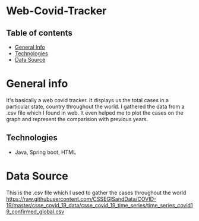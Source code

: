 # Web-Covid-Tracker

## Table of contents
* [General Info](#general-info)
* [Technologies](#technologies)
* [Data Source](#data-source)

# General info
It's basically a web covid tracker. It displays us the total cases in a particular state, country throughout the world.
I gathered the data from a .csv file which I found in web. It even helped me to plot the cases on the graph and represent the comparision with previous years.

## Technologies
* Java, Spring boot, HTML

# Data Source
This is the .csv file which I used to gather the cases throughout the world
https://raw.githubusercontent.com/CSSEGISandData/COVID-19/master/csse_covid_19_data/csse_covid_19_time_series/time_series_covid19_confirmed_global.csv
